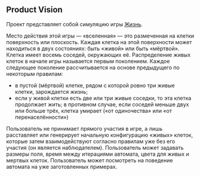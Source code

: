 ## Product Vision

Проект представляет собой симуляцию игры [Жизнь](https://en.wikipedia.org/wiki/Conway%27s_Game_of_Life).

Место действия этой игры — «вселенная» — это размеченная на клетки поверхность или плоскость. Каждая клетка на этой поверхности может находиться в двух состояниях: быть «живой» или быть «мёртвой». Клетка имеет восемь соседей, окружающих её. Распределение живых клеток в начале игры называется первым поколением. Каждое следующее поколение рассчитывается на основе предыдущего по некоторым правилам:
- в пустой (мёртвой) клетке, рядом с которой ровно три живые клетки, зарождается жизнь;
- если у живой клетки есть две или три живые соседки, то эта клетка продолжает жить; в противном случае, если соседей меньше двух или больше трёх, клетка умирает («от одиночества» или «от перенаселённости»)

Пользователь не принимает прямого участия в игре, а лишь расставляет или генерирует начальную конфигурацию «живых» клеток, которые затем взаимодействуют согласно правилам уже без его участия (он является наблюдателем).
Пользователь может задавать размеры поля, время между итерациями автомата, цвета для живых и мертвых клеток. Пользователь может посмотреть на поведение автомата на уже заготовленных примерах.

